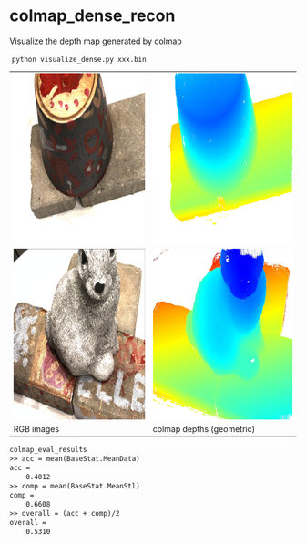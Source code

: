 # colmap_dense_recon

Visualize the depth map generated by colmap

​	`python visualize_dense.py xxx.bin`


 <table align="center">
  <tr>
    <td><img src="images/scan1_vid03.png" width="400" height="300"></td>
    <td><img src="images/scan1_vid03_depth.jpg" width="400" height="300"></td>
  </tr> 
  <tr>
    <td><img src="images/scan2_vid08.png" width="400" height="300"></td>
    <td><img src="images/scan2_vid08_depth.jpg" width="400" height="300"></td>
  </tr>
  <tr>
    <td>RGB images</td>
    <td>colmap depths (geometric)</td>
  </tr>
</table>

```
colmap_eval_results
>> acc = mean(BaseStat.MeanData)
acc =
    0.4012
>> comp = mean(BaseStat.MeanStl)
comp =
    0.6608
>> overall = (acc + comp)/2
overall =
    0.5310
```
